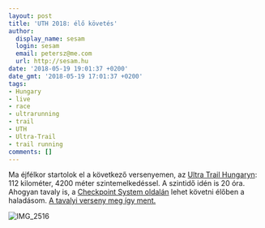 ```yaml
---
layout: post
title: 'UTH 2018: élő követés'
author:
  display_name: sesam
  login: sesam
  email: petersz@me.com
  url: http://sesam.hu
date: '2018-05-19 19:01:37 +0200'
date_gmt: '2018-05-19 17:01:37 +0200'
tags:
- Hungary
- live
- race
- ultrarunning
- trail
- UTH
- Ultra-Trail
- trail running
comments: []
---
```


Ma éjfélkor startolok el a következő versenyemen, az [Ultra Trail Hungaryn](http://ultratrail.hu): 112 kilométer, 4200 méter szintemelkedéssel. A szintidő idén is 20 óra. Ahogyan tavaly is, a [Checkpoint System oldalán](http://checkpointsystem.hu/result/2018-salomon-uth/e/31528) lehet követni élőben a haladásom. [A tavalyi verseny meg így ment.](/2017/06/08/salomon-ultra-trail-hungary)

![IMG_2516](https://sesam.hu/wp-content/uploads/2018/05/IMG_2516.jpg)
